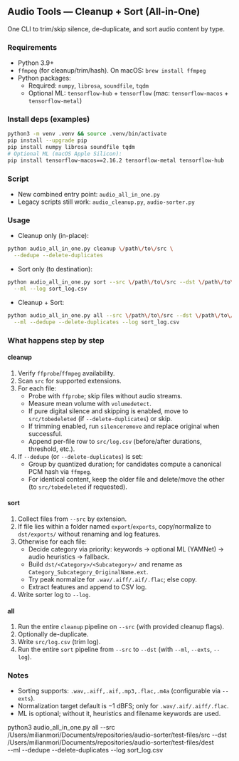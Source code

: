 ## Audio Tools — Cleanup + Sort (All-in-One)

One CLI to trim/skip silence, de-duplicate, and sort audio content by type.

### Requirements
- Python 3.9+
- `ffmpeg` (for cleanup/trim/hash). On macOS: `brew install ffmpeg`
- Python packages:
  - Required: `numpy`, `librosa`, `soundfile`, `tqdm`
  - Optional ML: `tensorflow-hub` + `tensorflow` (mac: `tensorflow-macos` + `tensorflow-metal`)

### Install deps (examples)
```bash
python3 -m venv .venv && source .venv/bin/activate
pip install --upgrade pip
pip install numpy librosa soundfile tqdm
# Optional ML (macOS Apple Silicon):
pip install tensorflow-macos==2.16.2 tensorflow-metal tensorflow-hub
```

### Script
- New combined entry point: `audio_all_in_one.py`
- Legacy scripts still work: `audio_cleanup.py`, `audio-sorter.py`

### Usage
- Cleanup only (in-place):
```bash
python audio_all_in_one.py cleanup \/path\/to\/src \
  --dedupe --delete-duplicates
```
- Sort only (to destination):
```bash
python audio_all_in_one.py sort --src \/path\/to\/src --dst \/path\/to\/dst \
  --ml --log sort_log.csv
```
- Cleanup + Sort:
```bash
python audio_all_in_one.py all --src \/path\/to\/src --dst \/path\/to\/dst \
  --ml --dedupe --delete-duplicates --log sort_log.csv
```

### What happens step by step

#### cleanup
1. Verify `ffprobe`/`ffmpeg` availability.
2. Scan `src` for supported extensions.
3. For each file:
   - Probe with `ffprobe`; skip files without audio streams.
   - Measure mean volume with `volumedetect`.
   - If pure digital silence and skipping is enabled, move to `src/tobedeleted` (if `--delete-duplicates`) or skip.
   - If trimming enabled, run `silenceremove` and replace original when successful.
   - Append per-file row to `src/log.csv` (before/after durations, threshold, etc.).
4. If `--dedupe` (or `--delete-duplicates`) is set:
   - Group by quantized duration; for candidates compute a canonical PCM hash via `ffmpeg`.
   - For identical content, keep the older file and delete/move the other (to `src/tobedeleted` if requested).

#### sort
1. Collect files from `--src` by extension.
2. If file lies within a folder named `export`/`exports`, copy/normalize to `dst/exports/` without renaming and log features.
3. Otherwise for each file:
   - Decide category via priority: keywords → optional ML (YAMNet) → audio heuristics → fallback.
   - Build `dst/<Category>/<Subcategory>/` and rename as `Category_Subcategory_OriginalName.ext`.
   - Try peak normalize for `.wav/.aiff/.aif/.flac`; else copy.
   - Extract features and append to CSV log.
4. Write sorter log to `--log`.

#### all
1. Run the entire `cleanup` pipeline on `--src` (with provided cleanup flags).
2. Optionally de-duplicate.
3. Write `src/log.csv` (trim log).
4. Run the entire `sort` pipeline from `--src` to `--dst` (with `--ml`, `--exts`, `--log`).

### Notes
- Sorting supports: `.wav,.aiff,.aif,.mp3,.flac,.m4a` (configurable via `--exts`).
- Normalization target default is −1 dBFS; only for `.wav/.aif/.aiff/.flac`.
- ML is optional; without it, heuristics and filename keywords are used.




python3 audio_all_in_one.py all --src /Users/milianmori/Documents/repositories/audio-sorter/test-files/src --dst /Users/milianmori/Documents/repositories/audio-sorter/test-files/dest \
  --ml --dedupe --delete-duplicates --log sort_log.csv